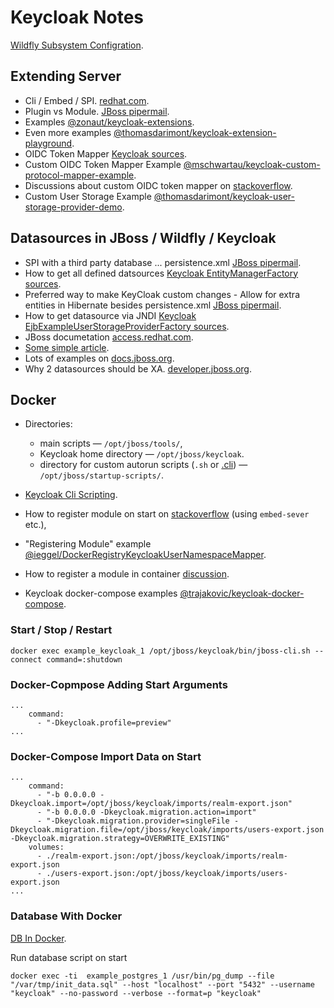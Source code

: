 # Keycloak Notes

[Wildfly Subsystem Configration](https://docs.jboss.org/author/display/WFLY8/Subsystem%20configuration.html).

## Extending Server

* Cli / Embed / SPI. [redhat.com](https://access.redhat.com/documentation/en-us/red_hat_single_sign-on/7.2/html/server_installation_and_configuration_guide/manage_subsystem_configuration).
* Plugin vs Module. [JBoss pipermail](https://lists.jboss.org/pipermail/keycloak-user/2017-November/012410.html).
* Examples [@zonaut/keycloak-extensions](https://github.com/zonaut/keycloak-extensions/).
* Even more examples [@thomasdarimont/keycloak-extension-playground](https://github.com/thomasdarimont/keycloak-extension-playground).
* OIDC Token Mapper [Keycloak sources](https://github.com/keycloak/keycloak/blob/master/services/src/main/java/org/keycloak/protocol/oidc/mappers/).
* Custom OIDC Token Mapper Example [@mschwartau/keycloak-custom-protocol-mapper-example](https://github.com/mschwartau/keycloak-custom-protocol-mapper-example).
* Discussions about custom OIDC token mapper on [stackoverflow](https://stackoverflow.com/questions/53089776/keycloak-add-extra-claims-from-database-external-source-with-custom-protocol-m).
* Custom User Storage Example [@thomasdarimont/keycloak-user-storage-provider-demo](https://github.com/thomasdarimont/keycloak-user-storage-provider-demo).

## Datasources in JBoss / Wildfly / Keycloak

* SPI with a third party database ... persistence.xml [JBoss pipermail](https://lists.jboss.org/pipermail/keycloak-user/2018-November/016462.html).
* How to get all defined datsources [Keycloak EntityManagerFactory sources](https://github.com/keycloak/keycloak/blob/master/model/jpa/src/main/java/org/keycloak/connections/jpa/util/JpaUtils.java#L47).
* Preferred way to make KeyCloak custom changes - Allow for extra entities in Hibernate besides persistence.xml [JBoss pipermail](https://lists.jboss.org/pipermail/keycloak-dev/2015-November/005844.html).
* How to get datasource via JNDI [Keycloak EjbExampleUserStorageProviderFactory sources](https://github.com/keycloak/keycloak-quickstarts/blob/latest/user-storage-jpa/src/main/java/org/keycloak/quickstart/storage/user/EjbExampleUserStorageProviderFactory.java).
* JBoss documetation [access.redhat.com](https://access.redhat.com/documentation/en-us/red_hat_jboss_enterprise_application_platform/7.0/html/configuration_guide/datasource_management).
* [Some simplе article](http://www.mastertheboss.com/jboss-server/jboss-datasource/configuring-a-datasource-with-postgresql-and-jboss-wildfly).
* Lots of examples on [docs.jboss.org](https://docs.jboss.org/author/display/AS71/CLI%20Recipes.html#12484671_CLIRecipes-RemoveDefaultDatasourceandDriver).
* Why 2 datasources should be XA. [developer.jboss.org](https://developer.jboss.org/thread/259983).

## Docker

* Directories:
  * main scripts — `/opt/jboss/tools/`,
  * Keycloak home directory — `/opt/jboss/keycloak`.
  * directory for custom autorun scripts (`.sh` or [.cli](https://docs.jboss.org/author/display/WFLY/CLI%20Recipes.html)) — `/opt/jboss/startup-scripts/`.

* [Keycloak Cli Scripting](https://www.keycloak.org/docs/latest/server_installation/#cli-scripting).
* How to register module on start on [stackoverflow](https://stackoverflow.com/questions/58929318/cannot-connect-to-wildfly-in-dockerfile) (using `embed-sever` etc.),
* "Registering Module" example [@ieggel/DockerRegistryKeycloakUserNamespaceMapper](https://github.com/ieggel/DockerRegistryKeycloakUserNamespaceMapper).
* How to register a module in container [discussion](https://keycloak.discourse.group/t/how-to-package-extensions-in-a-docker-image/5542).
* Keycloak docker-compose examples [@trajakovic/keycloak-docker-compose](https://github.com/trajakovic/keycloak-docker-compose).

### Start / Stop / Restart

```shell
docker exec example_keycloak_1 /opt/jboss/keycloak/bin/jboss-cli.sh --connect command=:shutdown
```

### Docker-Copmpose Adding Start Arguments

```shell
...
    command:
      - "-Dkeycloak.profile=preview"
...
```

### Docker-Compose Import Data on Start

```shell
...
    command:
      - "-b 0.0.0.0 -Dkeycloak.import=/opt/jboss/keycloak/imports/realm-export.json"
      - "-b 0.0.0.0 -Dkeycloak.migration.action=import"
      - "-Dkeycloak.migration.provider=singleFile -Dkeycloak.migration.file=/opt/jboss/keycloak/imports/users-export.json -Dkeycloak.migration.strategy=OVERWRITE_EXISTING"
    volumes:
      - ./realm-export.json:/opt/jboss/keycloak/imports/realm-export.json
      - ./users-export.json:/opt/jboss/keycloak/imports/users-export.json
...
```

### Database With Docker

[DB In Docker](http://www.mastertheboss.com/soa-cloud/docker/how-to-manage-a-postgresql-database-with-docker).

Run database script on start

```shell
docker exec -ti  example_postgres_1 /usr/bin/pg_dump --file "/var/tmp/init_data.sql" --host "localhost" --port "5432" --username "keycloak" --no-password --verbose --format=p "keycloak"
```
